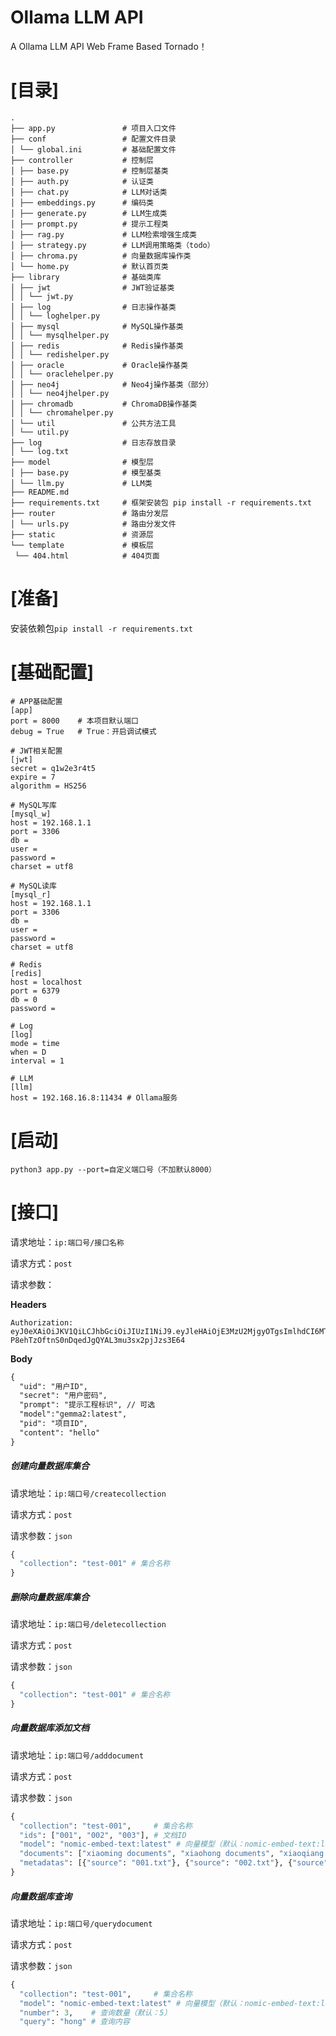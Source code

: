 # Ollama LLM API

A Ollama LLM API Web Frame Based Tornado！

# [目录]

```shell
.
├── app.py               # 项目入口文件
├── conf                 # 配置文件目录
│ └── global.ini         # 基础配置文件
├── controller           # 控制层
│ ├── base.py            # 控制层基类
│ ├── auth.py            # 认证类
│ ├── chat.py            # LLM对话类
│ ├── embeddings.py      # 编码类
│ ├── generate.py        # LLM生成类
│ ├── prompt.py          # 提示工程类
│ ├── rag.py             # LLM检索增强生成类
│ ├── strategy.py        # LLM调用策略类（todo）
│ ├── chroma.py          # 向量数据库操作类
│ └── home.py            # 默认首页类
├── library              # 基础类库
│ ├── jwt                # JWT验证基类
│ │ └── jwt.py
│ ├── log                # 日志操作基类
│ │ └── loghelper.py
│ ├── mysql              # MySQL操作基类
│ │ └── mysqlhelper.py
│ ├── redis              # Redis操作基类
│ │ └── redishelper.py
│ ├── oracle             # Oracle操作基类
│ │ └── oraclehelper.py
│ ├── neo4j              # Neo4j操作基类（部分）
│ │ └── neo4jhelper.py
│ ├── chromadb           # ChromaDB操作基类
│ │ └── chromahelper.py
│ └── util               # 公共方法工具
│ └── util.py
├── log                  # 日志存放目录
│ └── log.txt
├── model                # 模型层
│ ├── base.py            # 模型基类
│ └── llm.py             # LLM类
├── README.md
├── requirements.txt     # 框架安装包 pip install -r requirements.txt 
├── router               # 路由分发层
│ └── urls.py            # 路由分发文件 
├── static               # 资源层
└── template             # 模板层
 └── 404.html            # 404页面
```

# [准备]

安装依赖包`pip install -r requirements.txt`

# [基础配置]

```shell
# APP基础配置
[app]
port = 8000    # 本项目默认端口
debug = True   # True：开启调试模式

# JWT相关配置
[jwt]
secret = q1w2e3r4t5
expire = 7
algorithm = HS256

# MySQL写库
[mysql_w]
host = 192.168.1.1
port = 3306
db = 
user = 
password = 
charset = utf8

# MySQL读库
[mysql_r]
host = 192.168.1.1
port = 3306
db = 
user = 
password = 
charset = utf8

# Redis
[redis]
host = localhost
port = 6379
db = 0
password = 

# Log
[log]
mode = time
when = D
interval = 1

# LLM
[llm]
host = 192.168.16.8:11434 # Ollama服务
```

# [启动]

`python3 app.py --port=自定义端口号（不加默认8000）`

# [接口]

请求地址：`ip:端口号/接口名称`

请求方式：`post`

请求参数：

**Headers**

```
Authorization: eyJ0eXAiOiJKV1QiLCJhbGciOiJIUzI1NiJ9.eyJleHAiOjE3MzU2MjgyOTgsImlhdCI6MTczNTAyMzQ5OCwiaXNzIjoidG9ybmFkbyIsInBheWxvYWQiOnsidWlkIjoiZWI1N2I1NzIzZSIsInVuYW1lIjoiIn19.ubA-P8ehTzOftnS0nDqedJgQYAL3mu3sx2pjJzs3E64
```

**Body**

```html
{
  "uid": "用户ID",
  "secret": "用户密码",
  "prompt": "提示工程标识", // 可选
  "model":"gemma2:latest",
  "pid": "项目ID",
  "content": "hello"
}
```

##### 创建向量数据库集合

请求地址：`ip:端口号/createcollection`

请求方式：`post`

请求参数：`json`

```python
{
  "collection": "test-001" # 集合名称
}
```

##### 删除向量数据库集合

请求地址：`ip:端口号/deletecollection`

请求方式：`post`

请求参数：`json`

```python
{
  "collection": "test-001" # 集合名称
}
```

##### 向量数据库添加文档

请求地址：`ip:端口号/adddocument`

请求方式：`post`

请求参数：`json`

```python
{
  "collection": "test-001",     # 集合名称
  "ids": ["001", "002", "003"], # 文档ID
  "model": "nomic-embed-text:latest" # 向量模型（默认：nomic-embed-text:latest）
  "documents": ["xiaoming documents", "xiaohong documents", "xiaoqiang documents"], # 文档数据
  "metadatas": [{"source": "001.txt"}, {"source": "002.txt"}, {"source": "003.txt"}] # 文档元数据
}
```

##### 向量数据库查询

请求地址：`ip:端口号/querydocument`

请求方式：`post`

请求参数：`json`

```python
{
  "collection": "test-001",     # 集合名称
  "model": "nomic-embed-text:latest" # 向量模型（默认：nomic-embed-text:latest）
  "number": 3,    # 查询数量（默认：5）
  "query": "hong" # 查询内容
```
